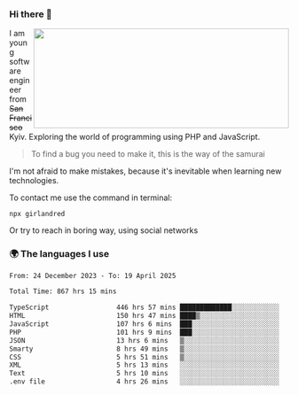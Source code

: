 ### Hi there 👋  

<img align='right' src="https://github-readme-stats.vercel.app/api?username=girlandred&count_private=true&show_icons=true&include_all_commits=true&hide_rank=true&hide_title=true&theme=buefy&card_width=300" width=460 height=180>


I am young software engineer from ~~San Francisco~~ Kyiv. Exploring the world of programming using PHP and JavaScript.


> To find a bug you need to make it, this is the way of the samurai



I'm not afraid to make mistakes, because it's inevitable when learning new technologies.

To contact me use the command in terminal:

```
npx girlandred
```

Or try to reach in boring way, using social networks


### 🌍 The languages I use

<!--START_SECTION:waka-->

```txt
From: 24 December 2023 - To: 19 April 2025

Total Time: 867 hrs 15 mins

TypeScript                 446 hrs 57 mins █████████████░░░░░░░░░░░░   51.53 %
HTML                       150 hrs 47 mins ████▒░░░░░░░░░░░░░░░░░░░░   17.38 %
JavaScript                 107 hrs 6 mins  ███░░░░░░░░░░░░░░░░░░░░░░   12.35 %
PHP                        101 hrs 9 mins  ███░░░░░░░░░░░░░░░░░░░░░░   11.66 %
JSON                       13 hrs 6 mins   ▒░░░░░░░░░░░░░░░░░░░░░░░░   01.51 %
Smarty                     8 hrs 49 mins   ▒░░░░░░░░░░░░░░░░░░░░░░░░   01.02 %
CSS                        5 hrs 51 mins   ▒░░░░░░░░░░░░░░░░░░░░░░░░   00.68 %
XML                        5 hrs 13 mins   ░░░░░░░░░░░░░░░░░░░░░░░░░   00.60 %
Text                       5 hrs 10 mins   ░░░░░░░░░░░░░░░░░░░░░░░░░   00.60 %
.env file                  4 hrs 26 mins   ░░░░░░░░░░░░░░░░░░░░░░░░░   00.51 %
```

<!--END_SECTION:waka-->
